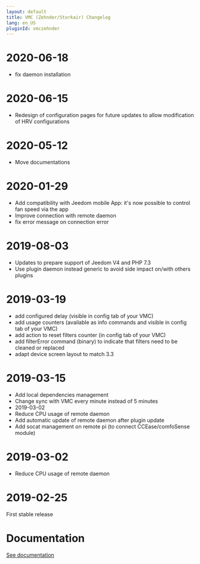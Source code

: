 ```yaml
---
layout: default
title: VMC (Zehnder/Storkair) Changelog
lang: en_US
pluginId: vmczehnder
---
```


# 2020-06-18

- fix daemon installation

# 2020-06-15

- Redesign of configuration pages for future updates to allow modification of HRV configurations

# 2020-05-12

- Move documentations

# 2020-01-29

- Add compatibility with Jeedom mobile App: it's now possible to control fan speed via the app
- Improve connection with remote daemon
- fix error message on connection error

# 2019-08-03

- Updates to prepare support of Jeedom V4 and PHP 7.3
- Use plugin daemon instead generic to avoid side impact on/with others plugins

# 2019-03-19

- add configured delay (visible in config tab of your VMC)
- add usage counters (available as info commands and visible in config tab of your VMC)
- add action to reset filters counter (in config tab of your VMC)
- add filterError command (binary) to indicate that filters need to be cleaned or replaced
- adapt device screen layout to match 3.3

# 2019-03-15

- Add local dependencies management
- Change sync with VMC every minute instead of 5 minutes
- 2019-03-02
- Reduce CPU usage of remote daemon
- Add automatic update of remote daemon after plugin update
- Add socat management on remote pi (to connect CCEase/comfoSense module)

# 2019-03-02

- Reduce CPU usage of remote daemon

# 2019-02-25

First stable release

# Documentation

[See documentation]({{site.baseurl}}/{{page.pluginId}})
